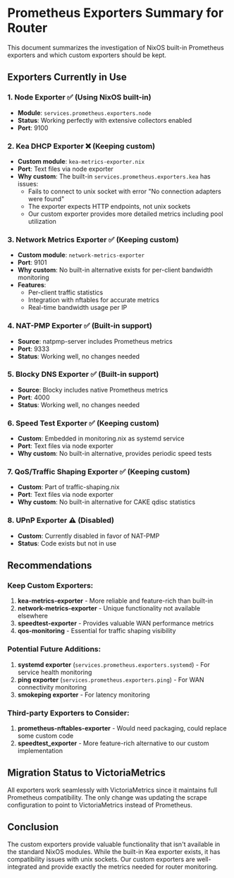 # Prometheus Exporters Summary for Router

This document summarizes the investigation of NixOS built-in Prometheus exporters and which custom exporters should be kept.

## Exporters Currently in Use

### 1. Node Exporter ✅ (Using NixOS built-in)
- **Module**: `services.prometheus.exporters.node`
- **Status**: Working perfectly with extensive collectors enabled
- **Port**: 9100

### 2. Kea DHCP Exporter ❌ (Keeping custom)
- **Custom module**: `kea-metrics-exporter.nix`
- **Port**: Text files via node exporter
- **Why custom**: The built-in `services.prometheus.exporters.kea` has issues:
  - Fails to connect to unix socket with error "No connection adapters were found"
  - The exporter expects HTTP endpoints, not unix sockets
  - Our custom exporter provides more detailed metrics including pool utilization

### 3. Network Metrics Exporter ✅ (Keeping custom)
- **Custom module**: `network-metrics-exporter` 
- **Port**: 9101
- **Why custom**: No built-in alternative exists for per-client bandwidth monitoring
- **Features**: 
  - Per-client traffic statistics
  - Integration with nftables for accurate metrics
  - Real-time bandwidth usage per IP

### 4. NAT-PMP Exporter ✅ (Built-in support)
- **Source**: natpmp-server includes Prometheus metrics
- **Port**: 9333
- **Status**: Working well, no changes needed

### 5. Blocky DNS Exporter ✅ (Built-in support)
- **Source**: Blocky includes native Prometheus metrics
- **Port**: 4000
- **Status**: Working well, no changes needed

### 6. Speed Test Exporter ✅ (Keeping custom)
- **Custom**: Embedded in monitoring.nix as systemd service
- **Port**: Text files via node exporter
- **Why custom**: No built-in alternative, provides periodic speed tests

### 7. QoS/Traffic Shaping Exporter ✅ (Keeping custom)
- **Custom**: Part of traffic-shaping.nix
- **Port**: Text files via node exporter  
- **Why custom**: No built-in alternative for CAKE qdisc statistics

### 8. UPnP Exporter ⚠️ (Disabled)
- **Custom**: Currently disabled in favor of NAT-PMP
- **Status**: Code exists but not in use

## Recommendations

### Keep Custom Exporters:
1. **kea-metrics-exporter** - More reliable and feature-rich than built-in
2. **network-metrics-exporter** - Unique functionality not available elsewhere
3. **speedtest-exporter** - Provides valuable WAN performance metrics
4. **qos-monitoring** - Essential for traffic shaping visibility

### Potential Future Additions:
1. **systemd exporter** (`services.prometheus.exporters.systemd`) - For service health monitoring
2. **ping exporter** (`services.prometheus.exporters.ping`) - For WAN connectivity monitoring
3. **smokeping exporter** - For latency monitoring

### Third-party Exporters to Consider:
1. **prometheus-nftables-exporter** - Would need packaging, could replace some custom code
2. **speedtest_exporter** - More feature-rich alternative to our custom implementation

## Migration Status to VictoriaMetrics

All exporters work seamlessly with VictoriaMetrics since it maintains full Prometheus compatibility. The only change was updating the scrape configuration to point to VictoriaMetrics instead of Prometheus.

## Conclusion

The custom exporters provide valuable functionality that isn't available in the standard NixOS modules. While the built-in Kea exporter exists, it has compatibility issues with unix sockets. Our custom exporters are well-integrated and provide exactly the metrics needed for router monitoring.